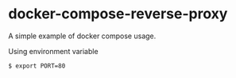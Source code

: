 # docker-compose-reverse-proxy
A simple example of docker compose usage.


Using environment variable
```
$ export PORT=80
```
